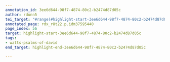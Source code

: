 ```yaml
---
annotation_id: 3ee6d644-98f7-4874-80c2-b2474d87d05c
author: rdunn5
tei_target: "#range(#highlight-start-3ee6d644-98f7-4874-80c2-b2474d87d05c, #highlight-end-3ee6d644-98f7-4874-80c2-b2474d87d05c)"
annotated_page: rdx_r8t22.p.idm37595440
page_index: 56
target: highlight-start-3ee6d644-98f7-4874-80c2-b2474d87d05c
tags:
- watts-psalms-of-david
end_target: highlight-end-3ee6d644-98f7-4874-80c2-b2474d87d05c

---
```

